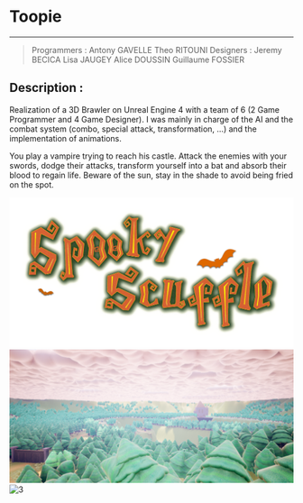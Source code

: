 # Toopie

-----

> Programmers :
> Antony GAVELLE
> Theo RITOUNI
> Designers :
> Jeremy BECICA
> Lisa JAUGEY
> Alice DOUSSIN
> Guillaume FOSSIER

## Description :

Realization of a 3D Brawler on Unreal Engine 4 with a team of 6 (2 Game Programmer and 4 Game Designer).
I was mainly in charge of the AI and the combat system (combo, special attack, transformation, ...) and the implementation of animations.

You play a vampire trying to reach his castle. Attack the enemies with your swords, dodge their attacks, transform yourself into a bat and absorb their blood to regain life. Beware of the sun, stay in the shade to avoid being fried on the spot.

![1](media/1.png)
![2](media/2.png)
![3](media/3.gif)


